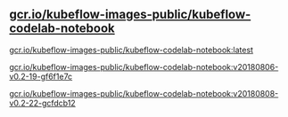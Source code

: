 
[gcr.io/kubeflow-images-public/kubeflow-codelab-notebook](https://hub.docker.com/r/anjia0532/kubeflow-images-public.kubeflow-codelab-notebook/tags/)
-----


[gcr.io/kubeflow-images-public/kubeflow-codelab-notebook:latest](https://hub.docker.com/r/anjia0532/kubeflow-images-public.kubeflow-codelab-notebook/tags/)


[gcr.io/kubeflow-images-public/kubeflow-codelab-notebook:v20180806-v0.2-19-gf6f1e7c](https://hub.docker.com/r/anjia0532/kubeflow-images-public.kubeflow-codelab-notebook/tags/)


[gcr.io/kubeflow-images-public/kubeflow-codelab-notebook:v20180808-v0.2-22-gcfdcb12](https://hub.docker.com/r/anjia0532/kubeflow-images-public.kubeflow-codelab-notebook/tags/)


